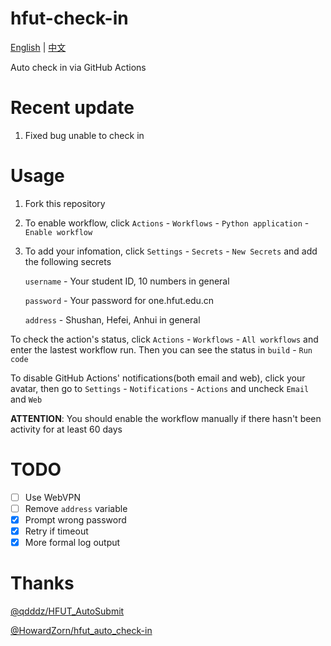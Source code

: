 # hfut-check-in

[English](README.md) | [中文](README_zh.md)

Auto check in via GitHub Actions

# Recent update

1. Fixed bug unable to check in

# Usage

1. Fork this repository

2. To enable workflow, click `Actions` - `Workflows` - `Python application` - `Enable workflow`

3. To add your infomation, click `Settings` - `Secrets` - `New Secrets` and add the following secrets

   `username` - Your student ID, 10 numbers in general

   `password` - Your password for one.hfut.edu.cn

   `address` - Shushan, Hefei, Anhui in general

To check the action's status, click `Actions` - `Workflows` - `All workflows` and enter the lastest workflow run. Then you can see the status in `build` - `Run code`

To disable GitHub Actions' notifications(both email and web), click your avatar, then go to `Settings` - `Notifications` - `Actions` and uncheck `Email` and `Web`

**ATTENTION**: You should enable the workflow manually if there hasn't been activity for at least 60 days

# TODO

- [ ] Use WebVPN
- [ ] Remove `address` variable
- [X] Prompt wrong password
- [X] Retry if timeout
- [X] More formal log output

# Thanks

[@qdddz/HFUT_AutoSubmit](https://github.com/qdddz/HFUT_AutoSubmit)

[@HowardZorn/hfut_auto_check-in](https://github.com/HowardZorn/hfut_auto_check-in)

